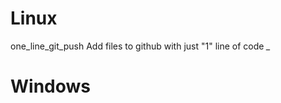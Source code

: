 <h1 style{align: center}>Linux</h1>

one_line_git_push
Add files to github with just "1" line of code *_*


<h1>Windows</h1>
